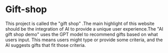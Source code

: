 # Gift-shop

This project is called the "gift shop" .The main highlight of this website should be the integration of AI to provide a unique user experience.The "AI gift shop demo" uses the GPT model to recommend gifts based on what users input. This means users might type or provide some criteria, and the AI suggests gifts that fit those criteria.
